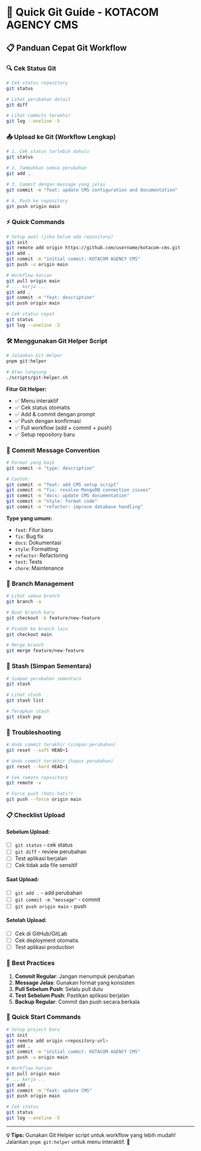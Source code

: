 # 🚀 Quick Git Guide - KOTACOM AGENCY CMS

## 📋 Panduan Cepat Git Workflow

### 🔍 **Cek Status Git**

```bash
# Cek status repository
git status

# Lihat perubahan detail
git diff

# Lihat commits terakhir
git log --oneline -5
```

### 📤 **Upload ke Git (Workflow Lengkap)**

```bash
# 1. Cek status terlebih dahulu
git status

# 2. Tambahkan semua perubahan
git add .

# 3. Commit dengan message yang jelas
git commit -m "feat: update CMS configuration and documentation"

# 4. Push ke repository
git push origin main
```

### ⚡ **Quick Commands**

```bash
# Setup awal (jika belum ada repository)
git init
git remote add origin https://github.com/username/kotacom-cms.git
git add .
git commit -m "initial commit: KOTACOM AGENCY CMS"
git push -u origin main

# Workflow harian
git pull origin main
# ... kerja ...
git add .
git commit -m "feat: description"
git push origin main

# Cek status cepat
git status
git log --oneline -3
```

### 🛠️ **Menggunakan Git Helper Script**

```bash
# Jalankan Git Helper
pnpm git:helper

# Atau langsung
./scripts/git-helper.sh
```

**Fitur Git Helper:**
- ✅ Menu interaktif
- ✅ Cek status otomatis
- ✅ Add & commit dengan prompt
- ✅ Push dengan konfirmasi
- ✅ Full workflow (add + commit + push)
- ✅ Setup repository baru

### 📝 **Commit Message Convention**

```bash
# Format yang baik
git commit -m "type: description"

# Contoh:
git commit -m "feat: add CMS setup script"
git commit -m "fix: resolve MongoDB connection issues"
git commit -m "docs: update CMS documentation"
git commit -m "style: format code"
git commit -m "refactor: improve database handling"
```

**Type yang umum:**
- `feat`: Fitur baru
- `fix`: Bug fix
- `docs`: Dokumentasi
- `style`: Formatting
- `refactor`: Refactoring
- `test`: Tests
- `chore`: Maintenance

### 🔄 **Branch Management**

```bash
# Lihat semua branch
git branch -a

# Buat branch baru
git checkout -b feature/new-feature

# Pindah ke branch lain
git checkout main

# Merge branch
git merge feature/new-feature
```

### 💾 **Stash (Simpan Sementara)**

```bash
# Simpan perubahan sementara
git stash

# Lihat stash
git stash list

# Terapkan stash
git stash pop
```

### 🔧 **Troubleshooting**

```bash
# Undo commit terakhir (simpan perubahan)
git reset --soft HEAD~1

# Undo commit terakhir (hapus perubahan)
git reset --hard HEAD~1

# Cek remote repository
git remote -v

# Force push (hati-hati!)
git push --force origin main
```

### 📋 **Checklist Upload**

#### Sebelum Upload:
- [ ] `git status` - cek status
- [ ] `git diff` - review perubahan
- [ ] Test aplikasi berjalan
- [ ] Cek tidak ada file sensitif

#### Saat Upload:
- [ ] `git add .` - add perubahan
- [ ] `git commit -m "message"` - commit
- [ ] `git push origin main` - push

#### Setelah Upload:
- [ ] Cek di GitHub/GitLab
- [ ] Cek deployment otomatis
- [ ] Test aplikasi production

### 🎯 **Best Practices**

1. **Commit Regular**: Jangan menumpuk perubahan
2. **Message Jelas**: Gunakan format yang konsisten
3. **Pull Sebelum Push**: Selalu pull dulu
4. **Test Sebelum Push**: Pastikan aplikasi berjalan
5. **Backup Regular**: Commit dan push secara berkala

### 🚀 **Quick Start Commands**

```bash
# Setup project baru
git init
git remote add origin <repository-url>
git add .
git commit -m "initial commit: KOTACOM AGENCY CMS"
git push -u origin main

# Workflow harian
git pull origin main
# ... kerja ...
git add .
git commit -m "feat: update CMS"
git push origin main

# Cek status
git status
git log --oneline -5
```

---

**💡 Tips:** Gunakan Git Helper script untuk workflow yang lebih mudah! Jalankan `pnpm git:helper` untuk menu interaktif. 🚀
